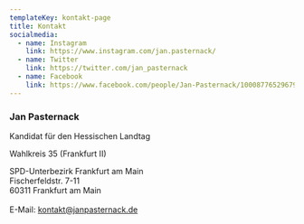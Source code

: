 ```yaml
---
templateKey: kontakt-page
title: Kontakt
socialmedia:
  - name: Instagram
    link: https://www.instagram.com/jan.pasternack/
  - name: Twitter
    link: https://twitter.com/jan_pasternack
  - name: Facebook
    link: https://www.facebook.com/people/Jan-Pasternack/100087765296791/
---
```

### Jan Pasternack

Kandidat für den Hessischen Landtag

Wahlkreis 35 (Frankfurt II)

SPD-Unterbezirk Frankfurt am Main\
Fischerfeldstr. 7-11\
60311 Frankfurt am Main\
\
E-Mail: [kontakt@janpasternack.de](mailto:vorname.name@spd.de)